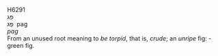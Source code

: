 <body>
  <p>H6291<br>  פּג  <br> פַּג  ‎  pag  <br><i>pag </i><br>From an unused root meaning to <i>be</i> <i>torpid</i>, that is, <i>crude</i>; an <i>unripe</i> fig: - green fig.<br></p>
 </body>